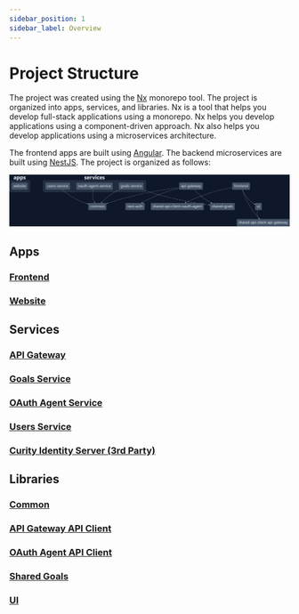 ```yaml
---
sidebar_position: 1
sidebar_label: Overview
---
```


# Project Structure

The project was created using the [Nx](https://nx.dev/) monorepo tool. The project is organized into apps, services, and libraries. Nx is a tool that helps you develop full-stack applications using a monorepo. Nx helps you develop applications using a component-driven approach. Nx also helps you develop applications using a microservices architecture.

The frontend apps are built using [Angular](https://angular.io/). The backend microservices are built using [NestJS](https://nestjs.com/). The project is organized as follows:

![Project Structure](img/project-structure.png)

## Apps

### [Frontend](../project-structure/apps/frontend)

### [Website](../project-structure/apps/website)

## Services

### [API Gateway](../project-structure/services/api-gateway)

### [Goals Service](../project-structure/services/goals-service)

### [OAuth Agent Service](../project-structure/services/oauth-agent-service)

### [Users Service](../project-structure/services/users-service)

### [Curity Identity Server (3rd Party)](../project-structure/services/curity-identity-server)

## Libraries

### [Common](../project-structure/libraries/common)

### [API Gateway API Client](../project-structure/libraries/api-gateway-api-client)

### [OAuth Agent API Client](../project-structure/libraries/oauth-agent-api-client)

### [Shared Goals](../project-structure/libraries/shared-goals)

### [UI](../project-structure/libraries/ui)
